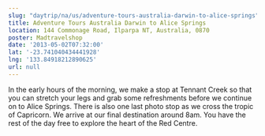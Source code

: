 ```yaml
---
slug: "daytrip/na/us/adventure-tours-australia-darwin-to-alice-springs"
title: Adventure Tours Australia Darwin to Alice Springs
location: 144 Commonage Road, Ilparpa NT, Australia, 0870
poster: Madtravelshop
date: '2013-05-02T07:32:00'
lat: '-23.741040434441928'
lng: '133.84918212890625'
url: null
---
```


In the early hours of the morning, we make a stop at Tennant Creek so that you can stretch your legs and grab some refreshments before we continue on to Alice Springs. There is also one last photo stop as we cross the tropic of Capricorn. We arrive at our final destination around 8am. You have the rest of the day free to explore the heart of the Red Centre.

